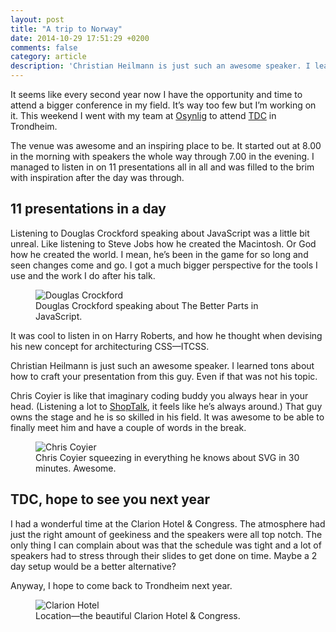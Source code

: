 ```yaml
---
layout: post
title: "A trip to Norway"
date: 2014-10-29 17:51:29 +0200
comments: false
category: article
description: 'Christian Heilmann is just such an awesome speaker. I learned tons about how to craft your presentation from this guy. Even if that was not his topic.'
---
```


It seems like every second year now I have the opportunity and time to attend a bigger conference in my field. It’s way too few but I’m working on it. This weekend I went with my team at [Osynlig](http://osynlig.se) to attend [TDC](http://trondheimdc.no/) in Trondheim.

The venue was awesome and an inspiring place to be. It started out at 8.00 in the morning with speakers the whole way through 7.00 in the evening. I managed to listen in on 11 presentations all in all and was filled to the brim with inspiration after the day was through.

## 11 presentations in a day
Listening to Douglas Crockford speaking about JavaScript was a little bit unreal. Like listening to Steve Jobs how he created the Macintosh. Or God how he created the world. I mean, he’s been in the game for so long and seen changes come and go. I got a much bigger perspective for the tools I use and the work I do after his talk.

<figure>
    <img 
        srcset="
        /assets/images/dist/douglas-crockford-400.jpg 400w,
        /assets/images/dist/douglas-crockford-600.jpg 600w,
        /assets/images/dist/douglas-crockford-800.jpg 800w,
        /assets/images/dist/douglas-crockford-1000.jpg 1000w,
        /assets/images/dist/douglas-crockford-1400.jpg 1400w"
        src="/assets/images/dist/douglas-crockford-600.jpg"
        sizes="(min-width: 74em) 49em, 100%"
        alt="Douglas Crockford"
    >
    <figcaption>Douglas Crockford speaking about The Better Parts in JavaScript.</figcaption>
</figure>

It was cool to listen in on Harry Roberts, and how he thought when devising his new concept for architecturing CSS—ITCSS.

Christian Heilmann is just such an awesome speaker. I learned tons about how to craft your presentation from this guy. Even if that was not his topic.

Chris Coyier is like that imaginary coding buddy you always hear in your head. (Listening a lot to [ShopTalk](http://shoptalkshow.com/), it feels like he’s always around.) That guy owns the stage and he is so skilled in his field. It was awesome to be able to finally meet him and have a couple of words in the break.

<figure>
    <img 
        srcset="
        /assets/images/dist/chris-coyier-400.jpg 400w,
        /assets/images/dist/chris-coyier-600.jpg 600w,
        /assets/images/dist/chris-coyier-800.jpg 800w,
        /assets/images/dist/chris-coyier-1000.jpg 1000w,
        /assets/images/dist/chris-coyier-1400.jpg 1400w"
        src="/assets/images/dist/chris-coyier-600.jpg"
        sizes="(min-width: 74em) 49em, 100%"
        alt="Chris Coyier"
    >
    <figcaption>Chris Coyier squeezing in everything he knows about SVG in 30 minutes. Awesome.</figcaption>
</figure>

## TDC, hope to see you next year

I had a wonderful time at the Clarion Hotel & Congress. The atmosphere had just the right amount of geekiness and the speakers were all top notch. The only thing I can complain about was that the schedule was tight and a lot of speakers had to stress through their slides to get done on time. Maybe a 2 day setup would be a better alternative?

Anyway, I hope to come back to Trondheim next year.

<figure>
    <img 
        srcset="
        /assets/images/dist/clarion-hotel-400.jpg 400w,
        /assets/images/dist/clarion-hotel-600.jpg 600w,
        /assets/images/dist/clarion-hotel-800.jpg 800w,
        /assets/images/dist/clarion-hotel-1000.jpg 1000w,
        /assets/images/dist/clarion-hotel-1400.jpg 1400w"
        src="/assets/images/dist/clarion-hotel-600.jpg"
        sizes="(min-width: 74em) 49em, 100%"
        alt="Clarion Hotel"
    >
    <figcaption>Location—the beautiful Clarion Hotel & Congress.</figcaption>
</figure>

